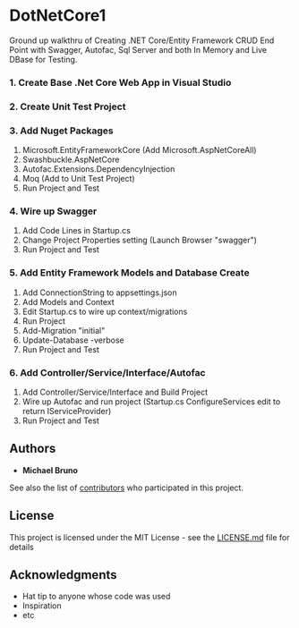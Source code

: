 # DotNetCore1

Ground up walkthru of Creating .NET Core/Entity Framework CRUD End Point with Swagger, Autofac, Sql Server and both In Memory and Live DBase for Testing.


### 1. Create Base .Net Core Web App in Visual Studio
### 2. Create Unit Test Project
### 3. Add Nuget Packages

1.	Microsoft.EntityFrameworkCore (Add Microsoft.AspNetCoreAll)
2.	Swashbuckle.AspNetCore
3.	Autofac.Extensions.DependencyInjection
4.	Moq (Add to Unit Test Project)
5.	Run Project and Test

### 4. Wire up Swagger

1.	Add Code Lines in Startup.cs
2.	Change Project Properties setting (Launch Browser "swagger")
3.	Run Project and Test

### 5. Add Entity Framework Models and Database Create

1.	Add ConnectionString to appsettings.json
2.	Add Models and Context
3.	Edit Startup.cs to wire up context/migrations
4.	Run Project
5.	Add-Migration "initial"
6.	Update-Database -verbose
7.	Run Project and Test

### 6. Add Controller/Service/Interface/Autofac

1.	Add Controller/Service/Interface and Build Project
2.	Wire up Autofac and run project (Startup.cs ConfigureServices edit to return IServiceProvider)
3.	Run Project and Test


## Authors

* **Michael Bruno** 

See also the list of [contributors](https://github.com/your/project/contributors) who participated in this project.

## License

This project is licensed under the MIT License - see the [LICENSE.md](LICENSE.md) file for details

## Acknowledgments

* Hat tip to anyone whose code was used
* Inspiration
* etc
